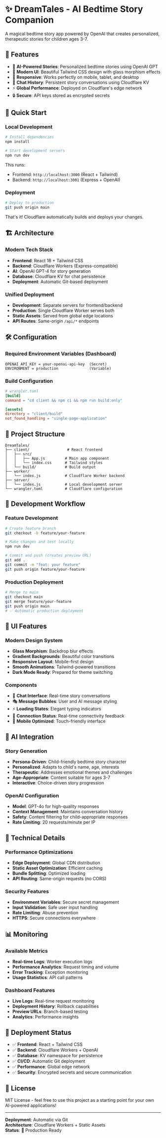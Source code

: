 # ✨ DreamTales - AI Bedtime Story Companion

A magical bedtime story app powered by OpenAI that creates personalized, therapeutic stories for children ages 3-7.

## 🎯 Features

- 🤖 **AI-Powered Stories**: Personalized bedtime stories using OpenAI GPT
- 🎨 **Modern UI**: Beautiful Tailwind CSS design with glass morphism effects
- 📱 **Responsive**: Works perfectly on mobile, tablet, and desktop
- 💾 **Chat History**: Persistent story conversations using Cloudflare KV
- ⚡ **Global Performance**: Deployed on Cloudflare's edge network
- 🔒 **Secure**: API keys stored as encrypted secrets

## 🚀 Quick Start

### Local Development
```bash
# Install dependencies
npm install

# Start development servers
npm run dev
```

This runs:
- Frontend: `http://localhost:3000` (React + Tailwind)
- Backend: `http://localhost:3001` (Express + OpenAI)

### Deployment
```bash
# Deploy to production
git push origin main
```

That's it! Cloudflare automatically builds and deploys your changes.

## 🏗️ Architecture

### Modern Tech Stack
- **Frontend**: React 18 + Tailwind CSS
- **Backend**: Cloudflare Workers (Express-compatible)
- **AI**: OpenAI GPT-4 for story generation
- **Database**: Cloudflare KV for chat persistence
- **Deployment**: Automatic Git-based deployment

### Unified Deployment
- **Development**: Separate servers for frontend/backend
- **Production**: Single Cloudflare Worker serves both
- **Static Assets**: Served from global edge locations
- **API Routes**: Same-origin `/api/*` endpoints

## 🛠️ Configuration

### Required Environment Variables (Dashboard)
```
OPENAI_API_KEY = your-openai-api-key  (Secret)
ENVIRONMENT = production              (Variable)
```

### Build Configuration
```toml
# wrangler.toml
[build]
command = "cd client && npm ci && npm run build:only"

[assets]
directory = "client/build"
not_found_handling = "single-page-application"
```

## 📁 Project Structure

```
DreamTales/
├── client/                 # React frontend
│   ├── src/
│   │   ├── App.js         # Main app component
│   │   └── index.css      # Tailwind styles
│   └── build/             # Build output
├── worker/
│   └── index.js           # Cloudflare Worker backend
├── server/
│   └── index.js           # Local development server
└── wrangler.toml          # Cloudflare configuration
```

## 🌊 Development Workflow

### Feature Development
```bash
# Create feature branch
git checkout -b feature/your-feature

# Make changes and test locally
npm run dev

# Commit and push (creates preview URL)
git add .
git commit -m "feat: your feature"
git push origin feature/your-feature
```

### Production Deployment
```bash
# Merge to main
git checkout main
git merge feature/your-feature
git push origin main
# ✅ Automatic production deployment
```

## 🎨 UI Features

### Modern Design System
- **Glass Morphism**: Backdrop blur effects
- **Gradient Backgrounds**: Beautiful color transitions
- **Responsive Layout**: Mobile-first design
- **Smooth Animations**: Tailwind-powered transitions
- **Dark Mode Ready**: Prepared for theme switching

### Components
- 💬 **Chat Interface**: Real-time story conversations
- 🎭 **Message Bubbles**: User and AI message styling
- ⚡ **Loading States**: Elegant typing indicators
- 🔄 **Connection Status**: Real-time connectivity feedback
- 📱 **Mobile Optimized**: Touch-friendly interface

## 🤖 AI Integration

### Story Generation
- **Persona-Driven**: Child-friendly bedtime story character
- **Personalized**: Adapts to child's name, age, interests
- **Therapeutic**: Addresses emotional themes and challenges
- **Age-Appropriate**: Content suitable for ages 3-7
- **Interactive**: Choice-driven story progression

### OpenAI Configuration
- **Model**: GPT-4o for high-quality responses
- **Context Management**: Maintains conversation history
- **Safety**: Content filtering for child-appropriate responses
- **Rate Limiting**: 20 requests/minute per IP

## 🔧 Technical Details

### Performance Optimizations
- **Edge Deployment**: Global CDN distribution
- **Static Asset Optimization**: Efficient caching
- **Bundle Splitting**: Optimized loading
- **API Routing**: Same-origin requests (no CORS)

### Security Features
- **Environment Variables**: Secure secret management
- **Input Validation**: Safe user input handling
- **Rate Limiting**: Abuse prevention
- **HTTPS**: Secure connections everywhere

## 📊 Monitoring

### Available Metrics
- **Real-time Logs**: Worker execution logs
- **Performance Analytics**: Request timing and volume
- **Error Tracking**: Exception monitoring
- **Usage Statistics**: API call patterns

### Dashboard Features
- **Live Logs**: Real-time request monitoring
- **Deployment History**: Rollback capabilities
- **Preview URLs**: Branch-based testing
- **Analytics**: Performance insights

## 🚀 Deployment Status

- ✅ **Frontend**: React + Tailwind CSS
- ✅ **Backend**: Cloudflare Workers + OpenAI
- ✅ **Database**: KV namespace for persistence
- ✅ **CI/CD**: Automatic Git deployment
- ✅ **Performance**: Global edge network
- ✅ **Security**: Encrypted secrets and secure communication

## 📝 License

MIT License - feel free to use this project as a starting point for your own AI-powered applications!

---

**Deployment**: Automatic via Git  
**Architecture**: Cloudflare Workers + Static Assets  
**Status**: 🚀 Production Ready